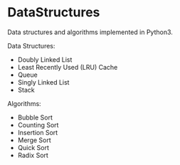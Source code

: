 # DataStructures
Data structures and algorithms implemented in Python3.

Data Structures:
* Doubly Linked List
* Least Recently Used (LRU) Cache
* Queue
* Singly Linked List
* Stack

Algorithms:
* Bubble Sort
* Counting Sort
* Insertion Sort
* Merge Sort
* Quick Sort
* Radix Sort
